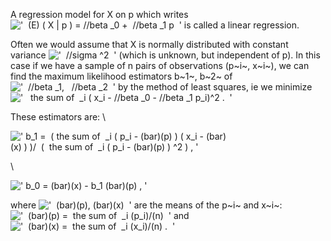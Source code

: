 A regression model for X on p which writes
!['  (E) ( X | p ) = //beta \_0 +  //beta \_1 p  '](../dictionary/equation_images/1326.3..png)
is called a linear regression.

Often we would assume that X is normally distributed with constant
variance !['  //sigma \^2  '](../dictionary/equation_images/1326.4..png)
(which is unknown, but independent of p). In this case if we have a
sample of n pairs of observations (p~i~, x~i~), we can find the maximum
likelihood estimators b~1~, b~2~ of
!['  //beta \_1,   //beta \_2  '](../dictionary/equation_images/1326.5..png)
by the method of least squares, ie we minimize
!['   the sum of  \_i ( x\_i - //beta \_0 - //beta \_1 p\_i)\^2 .  '](../dictionary/equation_images/1326.6..png)

These estimators are: \\

![' b\_1 =  ( the sum of  \_i ( p\_i - (bar)(p) ) ( x\_i - (bar)(x) ) )/  (  the sum of  \_i ( p\_i - (bar)(p) ) \^2 ) , '](../dictionary/equation_images/1326.1..png)

\\

![' b\_0 = (bar)(x) - b\_1 (bar)(p) , '](../dictionary/equation_images/1326.2..png)

where
!['  (bar)(p), (bar)(x)  '](../dictionary/equation_images/1326.7..png)
are the means of the p~i~ and x~i~:
!['  (bar)(p) =  the sum of  \_i (p\_i)/(n)  '](../dictionary/equation_images/1326.8..png)
and
!['  (bar)(x) =  the sum of  \_i (x\_i)/(n) .  '](../dictionary/equation_images/1326.9..png)
